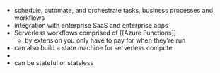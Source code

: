 - schedule, automate, and orchestrate tasks, business processes and workflows
- integration with enterprise SaaS and enterprise apps
- Serverless workflows comprised of [[Azure Functions]]
	- by extension you only have to pay for when they're run
- can also build a state machine for serverless compute
-
- can be stateful or stateless